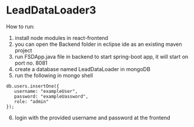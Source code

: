 # LeadDataLoader3

How to run:
1. install node modules in react-frontend
2. you can open the Backend folder in eclipse ide as an existing maven project
3. run FSDApp.java file in backend to start spring-boot app, it will start on port no. 8081
4. create a database named LeadDataLoader in mongoDB
5. run the following in mongo shell
```
db.users.insertOne({
   username: "exampleUser",
   password: "exampleUassword", 
   role: "admin"
});
```
6. login with the provided username and password at the frontend
